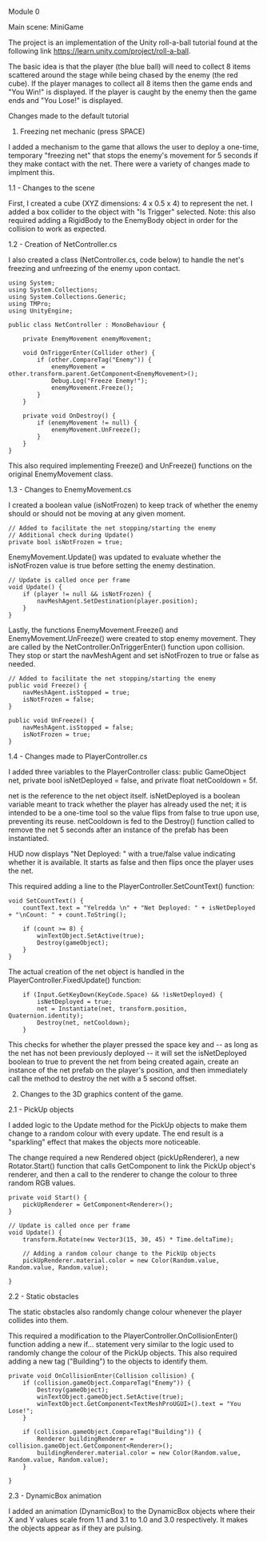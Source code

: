 Module 0

Main scene: MiniGame

The project is an implementation of the Unity roll-a-ball tutorial found at the following link https://learn.unity.com/project/roll-a-ball.

The basic idea is that the player (the blue ball) will need to collect 8 items scattered around the stage while being chased by the enemy (the red cube). If the player manages to collect all 8 items then the game ends and "You Win!" is displayed. If the player is caught by the enemy then the game ends and "You Lose!" is displayed. 

Changes made to the default tutorial

1. Freezing net mechanic (press SPACE)

I added a mechanism to the game that allows the user to deploy a one-time, temporary "freezing net" that stops the enemy's movement for 5 seconds if they make contact with the net. There were a variety of changes made to implment this.

1.1 - Changes to the scene

First, I created a cube (XYZ dimensions: 4 x 0.5 x 4) to represent the net. I added a box collider to the object with "Is Trigger" selected. Note: this also required adding a RigidBody to the EnemyBody object in order for the collision to work as expected.   

1.2 - Creation of NetController.cs

I also created a class (NetController.cs, code below) to handle the net's freezing and unfreezing of the enemy upon contact.

	using System;
	using System.Collections;
	using System.Collections.Generic;
	using TMPro;
	using UnityEngine;

	public class NetController : MonoBehaviour {

		private EnemyMovement enemyMovement;

		void OnTriggerEnter(Collider other) { 
			if (other.CompareTag("Enemy")) {
				enemyMovement = other.transform.parent.GetComponent<EnemyMovement>();
				Debug.Log("Freeze Enemy!");
				enemyMovement.Freeze();
			}
		}

		private void OnDestroy() {
			if (enemyMovement != null) {
				enemyMovement.UnFreeze();
			}
		}
	}

This also required implementing Freeze() and UnFreeze() functions on the original EnemyMovement class.

1.3 - Changes to EnemyMovement.cs

I created a boolean value (isNotFrozen) to keep track of whether the enemy should or should not be moving at any given moment. 

    // Added to facilitate the net stopping/starting the enemy
    // Additional check during Update()
    private bool isNotFrozen = true;

EnemyMovement.Update() was updated to evaluate whether the isNotFrozen value is true before setting the enemy destination. 
 
    // Update is called once per frame
    void Update() {
        if (player != null && isNotFrozen) {
            navMeshAgent.SetDestination(player.position);
        }
    }

Lastly, the functions EnemyMovement.Freeze() and EnemyMovement.UnFreeze() were created to stop enemy movement. They are called by the NetController.OnTriggerEnter() function upon collision. They stop or start the navMeshAgent and set isNotFrozen to true or false as needed. 

    // Added to facilitate the net stopping/starting the enemy
    public void Freeze() {
        navMeshAgent.isStopped = true;
        isNotFrozen = false;
    }

    public void UnFreeze() {
        navMeshAgent.isStopped = false;
        isNotFrozen = true;
    }

1.4 - Changes made to PlayerController.cs

I added three variables to the PlayerController class: public GameObject net, private bool isNetDeployed = false, and private float netCooldown = 5f.

net is the reference to the net object itself. isNetDeployed is a boolean variable meant to track whether the player has already used the net; it is intended to be a one-time tool so the value flips from false to true upon use, preventing its reuse. netCooldown is fed to the Destroy() function called to remove the net 5 seconds after an instance of the prefab has been instantiated. 

HUD now displays "Net Deployed: " with a true/false value indicating whether it is available. It starts as false and then flips once the player uses the net. 
	
This required adding a line to the PlayerController.SetCountText() function: 

    void SetCountText() {
        countText.text = "Yelredda \n" + "Net Deployed: " + isNetDeployed + "\nCount: " + count.ToString();

        if (count >= 8) {
            winTextObject.SetActive(true);
            Destroy(gameObject);
        }
    }

The actual creation of the net object is handled in the PlayerController.FixedUpdate() function: 

        if (Input.GetKeyDown(KeyCode.Space) && !isNetDeployed) {
            isNetDeployed = true;
            net = Instantiate(net, transform.position, Quaternion.identity);
            Destroy(net, netCooldown);
        }

This checks for whether the player pressed the space key and -- as long as the net has not been previously deployed -- it will set the isNetDeployed boolean to true to prevent the net from being created again, create an instance of the net prefab on the player's position, and then immediately call the method to destroy the net with a 5 second offset. 

2. Changes to the 3D graphics content of the game.

2.1 - PickUp objects 

I added logic to the Update method for the PickUp objects to make them change to a random colour with every update. The end result is a "sparkling" effect that makes the objects more noticeable. 

The change required a new Rendered object (pickUpRenderer), a new Rotator.Start() function that calls GetComponent to link the PickUp object's renderer, and then a call to the renderer to change the colour to three random RGB values.

    private void Start() {
        pickUpRenderer = GetComponent<Renderer>();
    }

    // Update is called once per frame
    void Update() {
        transform.Rotate(new Vector3(15, 30, 45) * Time.deltaTime);

        // Adding a random colour change to the PickUp objects
        pickUpRenderer.material.color = new Color(Random.value, Random.value, Random.value);

    }

2.2 -  Static obstacles

The static obstacles also randomly change colour whenever the player collides into them. 

This required a modification to the PlayerController.OnCollisionEnter() function adding a new if... statement very similar to the logic used to randomly change the colour of the PickUp objects. This also required adding a new tag ("Building") to the objects to identify them. 

    private void OnCollisionEnter(Collision collision) {
        if (collision.gameObject.CompareTag("Enemy")) {
            Destroy(gameObject);
            winTextObject.gameObject.SetActive(true);
            winTextObject.GetComponent<TextMeshProUGUI>().text = "You Lose!";
        }

        if (collision.gameObject.CompareTag("Building")) {
            Renderer buildingRenderer = collision.gameObject.GetComponent<Renderer>();
            buildingRenderer.material.color = new Color(Random.value, Random.value, Random.value);
        }
         
    }

2.3 - DynamicBox animation 

I added an animation (DynamicBox) to the DynamicBox objects where their X and Y values scale from 1.1 and 3.1 to 1.0 and 3.0 respectively. It makes the objects appear as if they are pulsing. 